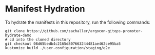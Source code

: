 # Manifest Hydration

To hydrate the manifests in this repository, run the following commands:

```shell
git clone https://github.com/zachaller/argocon-gitops-promoter-hydrate-demo
# cd into the cloned directory
git checkout 08d65bedb4c2165d807663244481ae462ce95ba5
kustomize build ./user-configuration/staging/e2e
```
